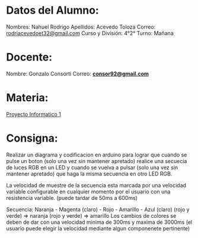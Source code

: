 # Datos del Alumno:

Nombres: Nahuel Rodrigo 
Apellidos: Acevedo Toloza
Correo: rodriacevedoet32@gmail.com
Curso y División: 4°2°
Turno: Mañana

# Docente:
Nombre: Gonzalo Consorti
Correo: **[consor92@gmail.com](https://mail.google.com/mail/?view=cm&fs=1&to=consor92%40gmail.com&authuser=0)**

# Materia:
[Proyecto Informatico 1](https://classroom.google.com/c/NjU1NzcwMjE5NzM0)


# Consigna: 
Realizar un diagrama y codificacion en arduino para lograr que cuando se pulse un boton (solo una vez sin mantener apretado) realice una secuecia de luces RGB en un LED y cuando se vuelva a pulsar (solo una vez sin mantener apretado) que haga la misma secuencia en otro LED RGB.

La velocidad de muestre de la secuencia esta marcada por una velocidad variable configurable en cualquier momento por el usuario con una resistencia variable. (puede tardar de 50ms a 600ms)

Secuencia: Naranja - Magenta (claro) - Rojo - Amarillo -  Azul (claro)
    (rojo y verde) => naranja
    (rojo y verde) => amarillo
Los cambios de colores se deben de dar con una velocidad minima de 300ms y maxima de 3000ms (el usuario puede elegir la velocidad mediante algun componenete pertinente)

